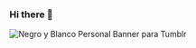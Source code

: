 ### Hi there 👋
![Negro y Blanco Personal Banner para Tumblr](https://user-images.githubusercontent.com/83776673/130269668-2f85a29e-b59c-4814-a5ea-bce8479eab57.png)

<!--
**Dunglita/Dunglita** is a ✨ _special_ ✨ repository because its `README.md` (this file) appears on your GitHub profile.




- 🔭 I’m currently working on ...
- 🌱 I’m currently learning ...
- 👯 I’m looking to collaborate on ...
- 🤔 I’m looking for help with ...
- 💬 Ask me about ...
- 📫 How to reach me: ...
- 😄 Pronouns: ...
- ⚡ Fun fact: ...
-->

